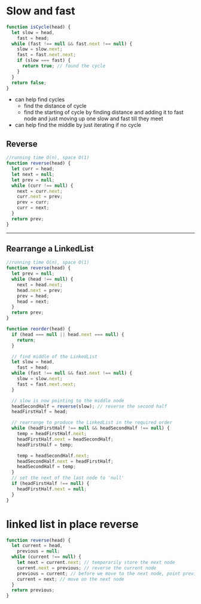 # Slow and fast

```javascript
function isCycle(head) {
  let slow = head,
    fast = head;
  while (fast !== null && fast.next !== null) {
    slow = slow.next;
    fast = fast.next.next;
    if (slow === fast) {
      return true; // found the cycle
    }
  }
  return false;
}
```

- can help find cycles
  - find the distance of cycle
  - find the starting of cycle by finding distance and adding it to fast node and just moving up one slow and fast till they meet
- can help find the middle by just iterating if no cycle

## Reverse

```javascript
//running time O(n), space O(1)
function reverse(head) {
  let curr = head;
  let next = null;
  let prev = null;
  while (curr !== null) {
    next = curr.next;
    curr.next = prev;
    prev = curr;
    curr = next;
  }
  return prev;
}
```

---

## Rearrange a LinkedList

```javascript
//running time O(n), space O(1)
function reverse(head) {
  let prev = null;
  while (head !== null) {
    next = head.next;
    head.next = prev;
    prev = head;
    head = next;
  }
  return prev;
}

function reorder(head) {
  if (head === null || head.next === null) {
    return;
  }

  // find middle of the LinkedList
  let slow = head,
    fast = head;
  while (fast !== null && fast.next !== null) {
    slow = slow.next;
    fast = fast.next.next;
  }

  // slow is now pointing to the middle node
  headSecondHalf = reverse(slow); // reverse the second half
  headFirstHalf = head;

  // rearrange to produce the LinkedList in the required order
  while (headFirstHalf !== null && headSecondHalf !== null) {
    temp = headFirstHalf.next;
    headFirstHalf.next = headSecondHalf;
    headFirstHalf = temp;

    temp = headSecondHalf.next;
    headSecondHalf.next = headFirstHalf;
    headSecondHalf = temp;
  }
  // set the next of the last node to 'null'
  if (headFirstHalf !== null) {
    headFirstHalf.next = null;
  }
}
```

# linked list in place reverse

```javascript
function reverse(head) {
  let current = head,
    previous = null;
  while (current !== null) {
    let next = current.next; // temporarily store the next node
    current.next = previous; // reverse the current node
    previous = current; // before we move to the next node, point previous to the current node
    current = next; // move on the next node
  }
  return previous;
}
```
